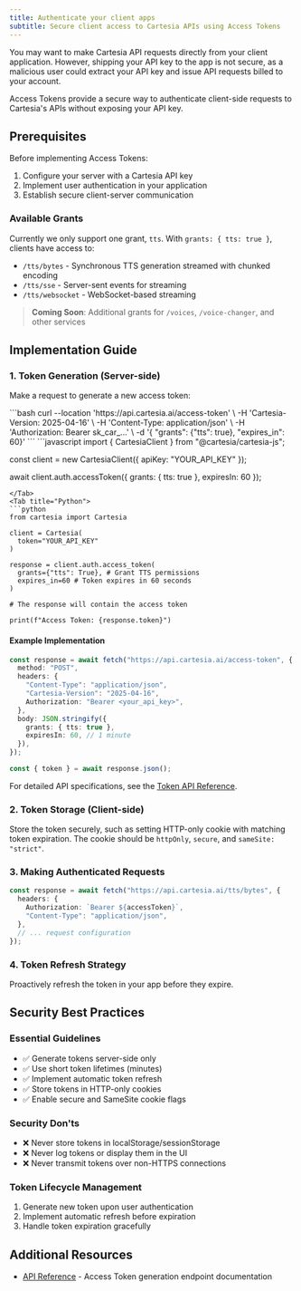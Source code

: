 ```yaml
---
title: Authenticate your client apps
subtitle: Secure client access to Cartesia APIs using Access Tokens
---
```


You may want to make Cartesia API requests directly from your client application. However, shipping your API key to the app is not secure, as a malicious user could extract your API key and issue API requests billed to your account.

Access Tokens provide a secure way to authenticate client-side requests to Cartesia's APIs without exposing your API key.

## Prerequisites

Before implementing Access Tokens:

1. Configure your server with a Cartesia API key
2. Implement user authentication in your application
3. Establish secure client-server communication

### Available Grants

Currently we only support one grant, `tts`. With `grants: { tts: true }`, clients have access to:

- `/tts/bytes` - Synchronous TTS generation streamed with chunked encoding
- `/tts/sse` - Server-sent events for streaming
- `/tts/websocket` - WebSocket-based streaming

> **Coming Soon**: Additional grants for `/voices`, `/voice-changer`, and other services

## Implementation Guide

### 1. Token Generation (Server-side)

Make a request to generate a new access token:

<Tabs>
  <Tab title="cURL">
  ```bash
  curl --location 'https://api.cartesia.ai/access-token' \
    -H 'Cartesia-Version: 2025-04-16' \
    -H 'Content-Type: application/json' \
    -H 'Authorization: Bearer sk_car_...' \
    -d '{ "grants": {"tts": true}, "expires_in": 60}'
  ```
</Tab>
<Tab title="JavaScript">
```javascript
import { CartesiaClient } from "@cartesia/cartesia-js";

const client = new CartesiaClient({ apiKey: "YOUR_API_KEY" });

await client.auth.accessToken({
grants: {
tts: true
},
expiresIn: 60
});

````
</Tab>
<Tab title="Python">
```python
from cartesia import Cartesia

client = Cartesia(
  token="YOUR_API_KEY"
)

response = client.auth.access_token(
  grants={"tts": True}, # Grant TTS permissions
  expires_in=60 # Token expires in 60 seconds
)

# The response will contain the access token

print(f"Access Token: {response.token}")

````

</Tab>
</Tabs>

#### Example Implementation

```typescript
const response = await fetch("https://api.cartesia.ai/access-token", {
  method: "POST",
  headers: {
    "Content-Type": "application/json",
    "Cartesia-Version": "2025-04-16",
    Authorization: "Bearer <your_api_key>",
  },
  body: JSON.stringify({
    grants: { tts: true },
    expiresIn: 60, // 1 minute
  }),
});

const { token } = await response.json();
```

For detailed API specifications, see the [Token API Reference](/api-reference/auth/access-token).

### 2. Token Storage (Client-side)

Store the token securely, such as setting HTTP-only cookie with matching token expiration. The cookie should be `httpOnly`, `secure`, and `sameSite: "strict"`.

### 3. Making Authenticated Requests

```typescript
const response = await fetch("https://api.cartesia.ai/tts/bytes", {
  headers: {
    Authorization: `Bearer ${accessToken}`,
    "Content-Type": "application/json",
  },
  // ... request configuration
});
```

### 4. Token Refresh Strategy

Proactively refresh the token in your app before they expire.

## Security Best Practices

### Essential Guidelines

- ✅ Generate tokens server-side only
- ✅ Use short token lifetimes (minutes)
- ✅ Implement automatic token refresh
- ✅ Store tokens in HTTP-only cookies
- ✅ Enable secure and SameSite cookie flags

### Security Don'ts

- ❌ Never store tokens in localStorage/sessionStorage
- ❌ Never log tokens or display them in the UI
- ❌ Never transmit tokens over non-HTTPS connections

### Token Lifecycle Management

1. Generate new token upon user authentication
2. Implement automatic refresh before expiration
3. Handle token expiration gracefully

## Additional Resources

- [API Reference](/api-reference/auth/access-token) - Access Token generation endpoint documentation
